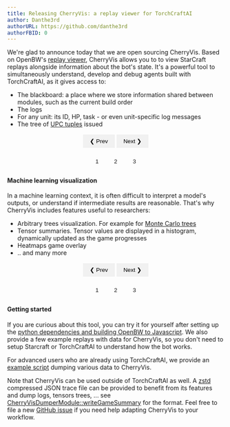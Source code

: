 ```yaml
---
title: Releasing CherryVis: a replay viewer for TorchCraftAI
author: Danthe3rd
authorURL: https://github.com/danthe3rd
authorFBID: 0
---
```

<!-- Carousel code 1/2 -->
<style>
.slide {display:none; width:100%; text-align:center;}
.slide img { height: 450px;}
.w3-center{text-align:center!important}
.w3-section,.w3-code{margin-top:16px!important;margin-bottom:16px!important}
.w3-btn,.w3-button{border:none;display:inline-block;padding:8px 16px;vertical-align:middle;overflow:hidden;text-decoration:none;color:inherit;background-color:inherit;text-align:center;cursor:pointer;white-space:nowrap;}
.w3-button{-webkit-touch-callout:none;-webkit-user-select:none;-khtml-user-select:none;-moz-user-select:none;-ms-user-select:none;user-select:none}   
.w3-button:hover{color:#000!important;background-color:#ccc!important}
.w3-red,.w3-hover-red:hover{color:#fff!important;background-color:#f44336!important}
.w3-light-grey,.w3-hover-light-grey:hover,.w3-light-gray,.w3-hover-light-gray:hover{color:#000!important;background-color:#f1f1f1!important}
</style>


We're glad to announce today that we are open sourcing CherryVis.
Based on OpenBW's [replay viewer](http://www.openbw.com/replay-viewer/), CherryVis allows you to to view StarCraft replays alongside information about the bot's state.
It's a powerful tool to simultaneously understand, develop and debug agents built with TorchCraftAI, as it gives access to:
  - The blackboard: a place where we store information shared between modules, such as the current build order
  - The logs
  - For any unit: its ID, HP, task - or even unit-specific log messages
  - The tree of [UPC tuples](https://torchcraft.github.io/TorchCraftAI/docs/core-abstractions.html) issued


<div class="w3-content" style="max-width:800px">
  <a class="vis1-slide slide" href="/TorchCraftAI/blog/assets/cvis-interface.png"><img src="/TorchCraftAI/blog/assets/cvis-interface.png"/></a>
  <a class="vis1-slide slide" href="/TorchCraftAI/blog/assets/cvis-tasks.png"><img src="/TorchCraftAI/blog/assets/cvis-tasks.png"/></a>
  <a class="vis1-slide slide" href="/TorchCraftAI/blog/assets/cvis-upc-tree.png"><img src="/TorchCraftAI/blog/assets/cvis-upc-tree.png"/></a>
</div>
<div class="w3-center">
  <div class="w3-section">
    <button class="w3-button w3-light-grey" onclick="plusDivs(-1, 'vis1')">❮ Prev</button>
    <button class="w3-button w3-light-grey" onclick="plusDivs(1, 'vis1')">Next ❯</button>
  </div>
  <button class="w3-button vis1-dot" onclick="showDiv(1, 'vis1')">1</button>
  <button class="w3-button vis1-dot" onclick="showDiv(2, 'vis1')">2</button>
  <button class="w3-button vis1-dot" onclick="showDiv(3, 'vis1')">3</button>
</div>


#### Machine learning visualization
In a machine learning context, it is often difficult to interpret a model's outputs, or understand if intermediate results are reasonable. That's why CherryVis includes
features useful to researchers:
  - Arbitrary trees visualization. For example for [Monte Carlo trees](https://en.wikipedia.org/wiki/Monte_Carlo_tree_search)
  - Tensor summaries. Tensor values are displayed in a histogram, dynamically updated as the game progresses
  - Heatmaps game overlay
  - .. and many more

<div class="w3-content" style="max-width:800px">
  <a class="vis2-slide slide" href="/TorchCraftAI/blog/assets/cvis-buildability.png"><img src="/TorchCraftAI/blog/assets/cvis-buildability.png"/></a>
  <a class="vis2-slide slide" href="/TorchCraftAI/blog/assets/cvis-values-distr.png"><img src="/TorchCraftAI/blog/assets/cvis-values-distr.png"/></a>
  <a class="vis2-slide slide" href="/TorchCraftAI/blog/assets/cvis-ground-height.png"><img src="/TorchCraftAI/blog/assets/cvis-ground-height.png"/></a>
</div>
<div class="w3-center">
  <div class="w3-section">
    <button class="w3-button w3-light-grey" onclick="plusDivs(-1, 'vis2')">❮ Prev</button>
    <button class="w3-button w3-light-grey" onclick="plusDivs(1, 'vis2')">Next ❯</button>
  </div>
  <button class="w3-button vis2-dot" onclick="showDiv(1, 'vis2')">1</button>
  <button class="w3-button vis2-dot" onclick="showDiv(2, 'vis2')">2</button>
  <button class="w3-button vis2-dot" onclick="showDiv(3, 'vis2')">3</button>
</div>

#### Getting started
If you are curious about this tool, you can try it for yourself after setting up the [python dependencies and building OpenBW to Javascript](https://github.com/TorchCraft/TorchCraftAI/blob/master/scripts/cherryvis/README.md).
We also provide a few example replays with data for CherryVis, so you don't need to setup Starcraft or TorchCraftAI to understand how the bot works.


For advanced users who are already using TorchCraftAI, we provide an [example script](https://github.com/TorchCraft/TorchCraftAI/blob/master/test/modules/cherryvisdumper_t.cpp) dumping various data to CherryVis.


Note that CherryVis can be used outside of TorchCraftAI as well. A [zstd](https://github.com/facebook/zstd) compressed JSON trace file can be provided to benefit from its features and dump logs, tensors trees, ... see [CherryVisDumperModule::writeGameSummary](https://github.com/TorchCraft/TorchCraftAI/blob/master/src/modules/cherryvisdumper.cpp) for the format. Feel free to file a new [GitHub issue](https://github.com/TorchCraft/TorchCraftAI/issues) if you need help adapting CherryVis to your workflow.


<!-- Carousel code 2/2 -->
<script>
var slideIndex = {};
showDiv(1, 'vis1');
showDiv(1, 'vis2');
function plusDivs(n, name) {
  showDiv(slideIndex[name] + n, name);
}
function showDiv(n, name) {
  slideIndex[name] = n;
  var i;
  var x = document.getElementsByClassName(name + "-slide");
  var dots = document.getElementsByClassName(name + "-dot");
  if (n > x.length) {slideIndex[name] = 1}
  if (n < 1) {slideIndex[name] = x.length}
  for (i = 0; i < x.length; i++) {
    x[i].style.display = "none";
  }
  for (i = 0; i < dots.length; i++) {
    dots[i].className = dots[i].className.replace(" w3-red", "");
  }
  x[slideIndex[name]-1].style.display = "block";
  dots[slideIndex[name]-1].className += " w3-red";
}
</script>

